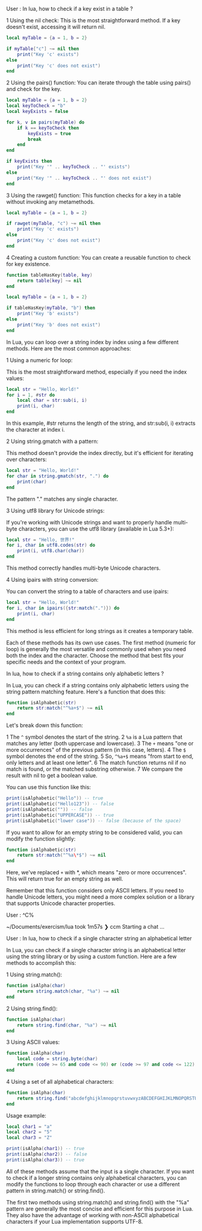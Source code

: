 User : In lua, how to check if a key exist in a table ?

1 Using the nil check: This is the most straightforward method. If a key doesn't
exist, accessing it will return nil.

```lua
local myTable = {a = 1, b = 2}

if myTable["c"] ~= nil then
    print("Key 'c' exists")
else
    print("Key 'c' does not exist")
end
```

2 Using the pairs() function: You can iterate through the table using pairs() and check for the key.

```lua
local myTable = {a = 1, b = 2}
local keyToCheck = "b"
local keyExists = false

for k, v in pairs(myTable) do
    if k == keyToCheck then
        keyExists = true
        break
    end
end

if keyExists then
    print("Key '" .. keyToCheck .. "' exists")
else
    print("Key '" .. keyToCheck .. "' does not exist")
end
```

3 Using the rawget() function: This function checks for a key in a table without invoking any metamethods.

```lua
local myTable = {a = 1, b = 2}

if rawget(myTable, "c") ~= nil then
    print("Key 'c' exists")
else
    print("Key 'c' does not exist")
end
```

4 Creating a custom function: You can create a reusable function to check for key existence.

```lua
function tableHasKey(table, key)
    return table[key] ~= nil
end

local myTable = {a = 1, b = 2}

if tableHasKey(myTable, "b") then
    print("Key 'b' exists")
else
    print("Key 'b' does not exist")
end
```

In Lua, you can loop over a string index by index using a few different methods. Here are the most common approaches:

1 Using a numeric for loop:

This is the most straightforward method, especially if you need the index values:

```lua
local str = "Hello, World!"
for i = 1, #str do
    local char = str:sub(i, i)
    print(i, char)
end
```

In this example, #str returns the length of the string, and str:sub(i, i) extracts the character at index i.

2 Using string.gmatch with a pattern:

This method doesn't provide the index directly, but it's efficient for iterating over characters:

```lua
local str = "Hello, World!"
for char in string.gmatch(str, ".") do
    print(char)
end
```

The pattern "." matches any single character.

3 Using utf8 library for Unicode strings:

If you're working with Unicode strings and want to properly handle multi-byte characters, you can use the utf8 library (available in Lua 5.3+):

```lua
local str = "Hello, 世界!"
for i, char in utf8.codes(str) do
    print(i, utf8.char(char))
end
```

This method correctly handles multi-byte Unicode characters.

4 Using ipairs with string conversion:

You can convert the string to a table of characters and use ipairs:

```lua
local str = "Hello, World!"
for i, char in ipairs({str:match(".")}) do
    print(i, char)
end
```

This method is less efficient for long strings as it creates a temporary table.

Each of these methods has its own use cases. The first method (numeric for loop) is generally the most versatile and commonly used when you need both the index and the character. Choose the method that best fits your specific needs and the context of your program.

In lua, how to check if a string contains only alphabetic letters ?

In Lua, you can check if a string contains only alphabetic letters using the string pattern matching feature. Here's a function that does this:

```lua
function isAlphabetic(str)
    return str:match("^%a+$") ~= nil
end
```

Let's break down this function:

1 The `^` symbol denotes the start of the string.
2 `%a` is a Lua pattern that matches any letter (both uppercase and lowercase).
3 The `+` means "one or more occurrences" of the previous pattern (in this case, letters).
4 The `$` symbol denotes the end of the string.
5 So, `^%a+$` means "from start to end, only letters and at least one letter".
6 The match function returns nil if no match is found, or the matched substring otherwise.
7 We compare the result with nil to get a boolean value.

You can use this function like this:

```lua
print(isAlphabetic("Hello")) -- true
print(isAlphabetic("Hello123")) -- false
print(isAlphabetic("")) -- false
print(isAlphabetic("UPPERCASE")) -- true
print(isAlphabetic("lower case")) -- false (because of the space)
```

If you want to allow for an empty string to be considered valid, you can modify the function slightly:

```lua
function isAlphabetic(str)
    return str:match("^%a\*$") ~= nil
end
```

Here, we've replaced `+` with \*, which means "zero or more occurrences". This will return true for an empty string as well.

Remember that this function considers only ASCII letters. If you need to handle Unicode letters, you might need a more complex solution or a library that supports Unicode character properties.

User : ^C%

~/Documents/exercism/lua took 1m57s
❯ ccm
Starting a chat ...

User : In lua, how to check if a single character string an alphabetical letter

In Lua, you can check if a single character string is an alphabetical letter using the string library or by using a custom function. Here are a few methods to accomplish this:

1 Using string.match():

```lua
function isAlpha(char)
    return string.match(char, "%a") ~= nil
end
```

2 Using string.find():

```lua
function isAlpha(char)
    return string.find(char, "%a") ~= nil
end
```

3 Using ASCII values:

```lua
function isAlpha(char)
    local code = string.byte(char)
    return (code >= 65 and code <= 90) or (code >= 97 and code <= 122)
end
```

4 Using a set of all alphabetical characters:

```lua
function isAlpha(char)
    return string.find("abcdefghijklmnopqrstuvwxyzABCDEFGHIJKLMNOPQRSTUVWXYZ", char) ~= nil
end
```

Usage example:

```lua
local char1 = "a"
local char2 = "5"
local char3 = "Z"

print(isAlpha(char1)) -- true
print(isAlpha(char2)) -- false
print(isAlpha(char3)) -- true
```

All of these methods assume that the input is a single character. If you want to check if a longer string contains only alphabetical characters, you can modify the functions to loop through each character or use a different pattern in
string.match() or string.find().

The first two methods using string.match() and string.find() with the "%a" pattern are generally the most concise and efficient for this purpose in Lua. They also have the advantage of working with non-ASCII alphabetical characters if your Lua implementation supports UTF-8.
